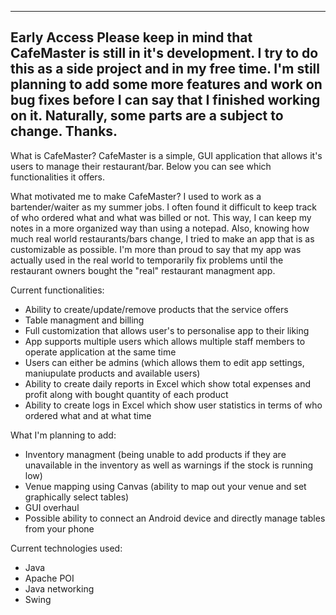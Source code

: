 --------------------
Early Access
Please keep in mind that CafeMaster is still in it's development. I try to do this as a side project and in my free time. I'm still planning to add some more features and work on bug fixes before I can say that I finished working on it. Naturally, some parts are a subject to change. Thanks.
--------------------

What is CafeMaster?
CafeMaster is a simple, GUI application that allows it's users to manage their restaurant/bar. Below you can see which functionalities it offers.

What motivated me to make CafeMaster?
I used to work as a bartender/waiter as my summer jobs. I often found it difficult to keep track of who ordered what and what was billed or not. This way, I can keep my notes in a more organized way than using a notepad. Also, knowing how much real world restaurants/bars change, I tried to make an app that is as customizable as possible. I'm more than proud to say that my app was actually used in the real world to temporarily fix problems until the restaurant owners bought the "real" restaurant managment app.

Current functionalities:
- Ability to create/update/remove products that the service offers
- Table managment and billing
- Full customization that allows user's to personalise app to their liking
- App supports multiple users which allows multiple staff members to operate application at the same time
- Users can either be admins (which allows them to edit app settings, maniupulate products and available users)
- Ability to create daily reports in Excel which show total expenses and profit along with bought quantity of each product
- Ability to create logs in Excel which show user statistics in terms of who ordered what and at what time

What I'm planning to add:
- Inventory managment (being unable to add products if they are unavailable in the inventory as well as warnings if the stock is running low)
- Venue mapping using Canvas (ability to map out your venue and set graphically select tables)
- GUI overhaul
- Possible ability to connect an Android device and directly manage tables from your phone

Current technologies used:
- Java
- Apache POI
- Java networking
- Swing

